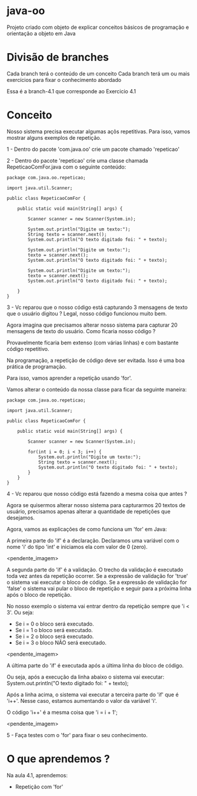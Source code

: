 # java-oo
Projeto criado com objeto de explicar conceitos básicos de programação e orientação a objeto em Java

# Divisão de branches
Cada branch terá o conteúdo de um conceito
Cada branch terá um ou mais exercícios para fixar o conhecimento abordado

Essa é a branch-4.1 que corresponde ao Exercicio 4.1

# Conceito
Nosso sistema precisa executar algumas açõs repetitivas.
Para isso, vamos mostrar alguns exemplos de repetição.

1 - Dentro do pacote 'com.java.oo' crie um pacote chamado 'repeticao'

2 - Dentro do pacote 'repeticao' crie uma classe chamada RepeticaoComFor.java com o seguinte conteúdo:

```
package com.java.oo.repeticao;

import java.util.Scanner;

public class RepeticaoComFor {

    public static void main(String[] args) {

        Scanner scanner = new Scanner(System.in);

        System.out.println("Digite um texto:");
        String texto = scanner.next();
        System.out.println("O texto digitado foi: " + texto);

        System.out.println("Digite um texto:");
        texto = scanner.next();
        System.out.println("O texto digitado foi: " + texto);

        System.out.println("Digite um texto:");
        texto = scanner.next();
        System.out.println("O texto digitado foi: " + texto);

    }
}
```

3 - Vc reparou que o nosso código está capturando 3 mensagens de texto que o usuário digitou ?
Legal, nosso código funcionou muito bem.

Agora imagina que precisamos alterar nosso sistema para capturar 20 mensagens de texto do usuário.
Como ficaria nosso código ?

Provavelmente ficaria bem extenso (com várias linhas) e com bastante código repetitivo.

Na programação, a repetição de código deve ser evitada. Isso é uma boa prática de programação.

Para isso, vamos aprender a repetição usando 'for'.

Vamos alterar o conteúdo da nossa classe para ficar da seguinte maneira:

```
package com.java.oo.repeticao;

import java.util.Scanner;

public class RepeticaoComFor {

    public static void main(String[] args) {

        Scanner scanner = new Scanner(System.in);

        for(int i = 0; i < 3; i++) {
            System.out.println("Digite um texto:");
            String texto = scanner.next();
            System.out.println("O texto digitado foi: " + texto);
        }
    }
}
```

4 - Vc reparou que nosso código está fazendo a mesma coisa que antes ?

Agora se quisermos alterar nosso sistema para capturarmos 20 textos de usuário, 
precisamos apenas alterar a quantidade de repetições que desejamos.

Agora, vamos as explicações de como funciona um 'for' em Java:


A primeira parte do 'if' é a declaração. 
Declaramos uma variável com o nome 'i' do tipo 'int' e iniciamos ela com valor de 0 (zero).

<pendente_imagem>

A segunda parte do 'if' é a validação. 
O trecho da validação é executado toda vez antes da repetição ocorrer.
Se a expressão de validação for 'true' o sistema vai executar o bloco de código.
Se a expressão de validação for 'false' o sistema vai pular o bloco de repetição e seguir para a próxima linha após o bloco de repetição. 

No nosso exemplo o sistema vai entrar dentro da repetição sempre que 'i < 3'. Ou seja:
- Se i = 0 o bloco será executado.
- Se i = 1 o bloco será executado.
- Se i = 2 o bloco será executado.
- Se i = 3 o bloco NÃO será executado.

<pendente_imagem>

A última parte do 'if' é executada após a última linha do bloco de código.

Ou seja, após a execução da linha abaixo o sistema vai executar:
System.out.println("O texto digitado foi: " + texto);

Após a linha acima, o sistema vai executar a terceira parte do 'if' que é 'i++'.
Nesse caso, estamos aumentando o valor da variável 'i'.

O código 'i++' é a mesma coisa que 'i = i + 1'; 


<pendente_imagem>

5 - Faça testes com o 'for' para fixar o seu conhecimento.


# O que aprendemos ?

Na aula 4.1, aprendemos:
- Repetição com 'for'